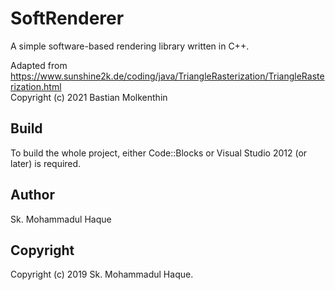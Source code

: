 # SoftRenderer   

A simple software-based rendering library written in C++.

Adapted from https://www.sunshine2k.de/coding/java/TriangleRasterization/TriangleRasterization.html          
Copyright (c) 2021 Bastian Molkenthin 

## Build   

To build the whole project, either Code::Blocks or Visual Studio 2012 (or later) is required.

## Author   

Sk. Mohammadul Haque 

## Copyright   

Copyright (c) 2019 Sk. Mohammadul Haque. 

